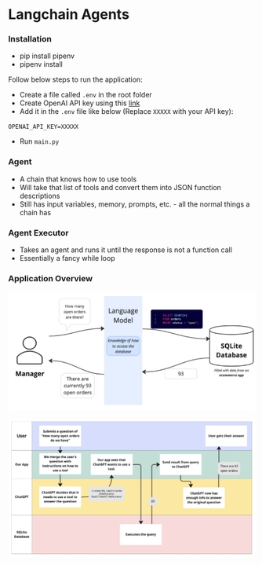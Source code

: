 # Langchain Agents
### Installation
- pip install pipenv
- pipenv install

Follow below steps to run the application:
- Create a file called `.env` in the root folder
- Create OpenAI API key using this [link](https://platform.openai.com/account/api-keys)
- Add it in the `.env` file like below (Replace `XXXXX` with your API key):
```text
OPENAI_API_KEY=XXXXX
```
- Run `main.py`

### Agent
- A chain that knows how to use tools
- Will take that list of tools and convert them into JSON function descriptions
- Still has input variables, memory, prompts, etc. - all the normal things a chain has

### Agent Executor
- Takes an agent and runs it until the response is not a function call
- Essentially a fancy while loop

### Application Overview
![img.png](img.png)

![img_1.png](img_1.png)
